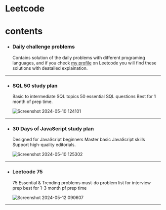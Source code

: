# Leetcode

# contents
- ### Daily challenge problems
  Contains solution of the daily problems with different programing languages, and if you check [my profile](https://leetcode.com/u/khaledkamr/) on Leetcode you will find these solutions with deatailed explaination.
<hr>

- ### SQL 50 study plan
  Basic to intermediate SQL topics 50 essential SQL questions Best for 1 month of prep time.
  
  ![Screenshot 2024-05-10 124101](https://github.com/khaledkamr/Leetcode/assets/94804298/0c49b135-b2c8-4802-9dfd-1b38a75e0f96)
  
<hr>

- ### 30 Days of JavaScript study plan
  Designed for JavaScript beginners Master basic JavaScript skills Support high-quality editorials.
  
  ![Screenshot 2024-05-10 125302](https://github.com/khaledkamr/Leetcode/assets/94804298/ea6586ce-7836-4a4e-8e02-3ea8a52f667c)

<hr>

- ### Leetcode 75
  75 Essential & Trending problems must-do problem list for interview prep best for 1-3 month pf prep time

  ![Screenshot 2024-05-12 090607](https://github.com/khaledkamr/Leetcode/assets/94804298/b455e1f6-f815-49fc-b54a-3f74ba98db25)
  
<hr>



